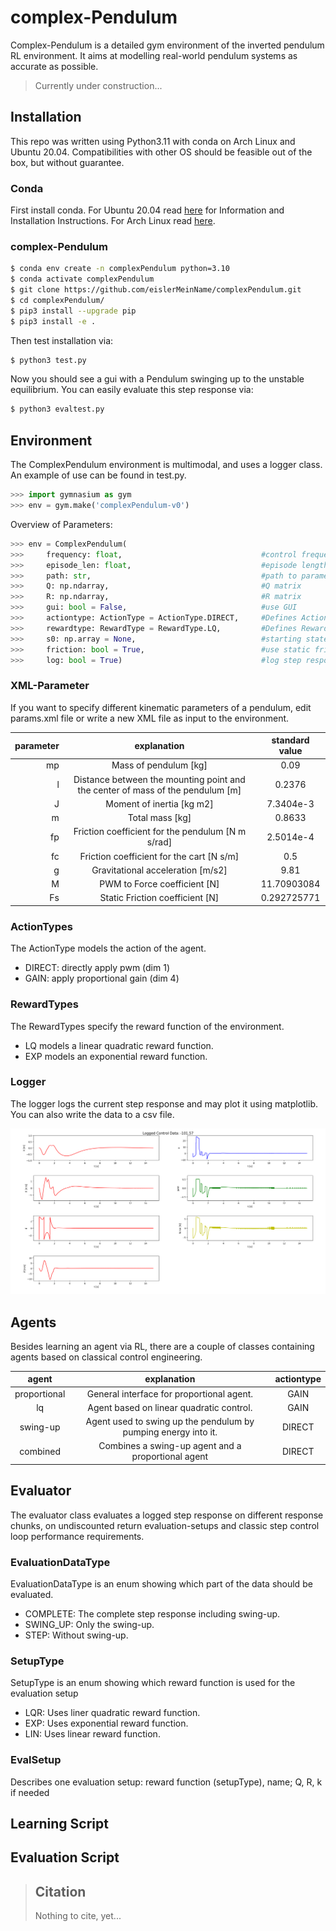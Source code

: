 # complex-Pendulum
Complex-Pendulum is a detailed gym environment of the inverted pendulum RL environment. 
It aims at modelling real-world pendulum systems as accurate as possible.

> Currently under construction...

## Installation
This repo was written using Python3.11 with conda on Arch Linux 
and Ubuntu 20.04. Compatibilities with other OS should be feasible 
out of the box, but without guarantee.

### Conda
First install conda. 
For Ubuntu 20.04 read 
[here](https://linuxize.com/post/how-to-install-anaconda-on-ubuntu-20-04/) for Information and Installation Instructions. 
For Arch Linux read [here](https://docs.anaconda.com/anaconda/install/linux/).

### complex-Pendulum
```bash
$ conda env create -n complexPendulum python=3.10
$ conda activate complexPendulum
$ git clone https://github.com/eislerMeinName/complexPendulum.git
$ cd complexPendulum/
$ pip3 install --upgrade pip
$ pip3 install -e .
```
Then test installation via:
```bash
$ python3 test.py
```
Now you should see a gui with a Pendulum swinging up to the unstable equilibrium.
You can easily evaluate this step response via:
```bash
$ python3 evaltest.py
```

## Environment
The ComplexPendulum environment is multimodal, and uses a logger class.
An example of use can be found in test.py.

```python
>>> import gymnasium as gym
>>> env = gym.make('complexPendulum-v0')
```
Overview of Parameters:
```python
>>> env = ComplexPendulum(
>>>     frequency: float,                               #control frequency
>>>     episode_len: float,                             #episode length
>>>     path: str,                                      #path to parameter file
>>>     Q: np.ndarray,                                  #Q matrix
>>>     R: np.ndarray,                                  #R matrix
>>>     gui: bool = False,                              #use GUI
>>>     actiontype: ActionType = ActionType.DIRECT,     #Defines ActionSpace
>>>     rewardtype: RewardType = RewardType.LQ,         #Defines RewardFunction
>>>     s0: np.array = None,                            #starting state
>>>     friction: bool = True,                          #use static friction
>>>     log: bool = True)                               #log step response
```
### XML-Parameter
If you want to specify different kinematic parameters of a pendulum, edit params.xml file
or write a new XML file as input to the environment.

| parameter |                                  explanation                                   | standard value |
|----------:|:------------------------------------------------------------------------------:|:--------------:|
|        mp |                             Mass of pendulum [kg]                              |      0.09      |
|         l | Distance between the mounting point and the center of mass of the pendulum [m] |     0.2376     |
|         J |                           Moment of inertia  [kg m2]                           |   7.3404e-3    |
|         m |                                Total mass [kg]                                 |     0.8633     |
|        fp |               Friction coefficient for the pendulum [N m s/rad]                |   2.5014e-4    |
|        fc |                   Friction coefficient for the cart [N s/m]                    |      0.5       |
|         g |                       Gravitational acceleration [m/s2]                        |      9.81      |
|         M |                          PWM to Force coefficient [N]                          |  11.70903084   |
|        Fs |                        Static Friction coefficient [N]                         |  0.292725771   |

### ActionTypes
The ActionType models the action of the agent.
- DIRECT: directly apply pwm (dim 1)
- GAIN: apply proportional gain (dim 4)

### RewardTypes
The RewardTypes specify the reward function of the environment.
- LQ models a linear quadratic reward function.
- EXP models an exponential reward function.

### Logger
The logger logs the current step response and may plot it using matplotlib.
You can also write the data to a csv file.

<img src="readme_images/loggerexample.png">

## Agents
Besides learning an agent via RL, there are a couple of classes containing agents based on classical control engineering.

|    agent     |                          explanation                           | actiontype |
|:------------:|:--------------------------------------------------------------:|:----------:|
| proportional |           General interface for proportional agent.            |    GAIN    |
|      lq      |            Agent based on linear quadratic control.            |    GAIN    |
|   swing-up   | Agent used to swing up the pendulum by pumping energy into it. |   DIRECT   |
|   combined   |       Combines a swing-up agent and a proportional agent       |   DIRECT   |

## Evaluator
The evaluator class evaluates a logged step response on different response chunks,
on undiscounted return evaluation-setups and classic step control loop performance requirements.

### EvaluationDataType
EvaluationDataType is an enum showing which part of the data should be evaluated.
- COMPLETE: The complete step response including swing-up.
- SWING_UP: Only the swing-up.
- STEP: Without swing-up.

### SetupType
SetupType is an enum showing which reward function is used for the evaluation setup
- LQR: Uses liner quadratic reward function.
- EXP: Uses exponential reward function.
- LIN: Uses linear reward function.

### EvalSetup
Describes one evaluation setup: reward function (setupType), name; Q, R, k if needed

## Learning Script

## Evaluation Script

> ## Citation
> Nothing to cite, yet...
